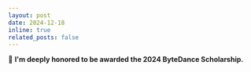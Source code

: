 ```yaml
---
layout: post
date: 2024-12-18
inline: true
related_posts: false
---
```


🎵 **I'm deeply honored to be awarded the 2024 ByteDance Scholarship.**